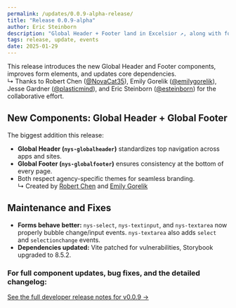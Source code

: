 ```yaml
---
permalink: /updates/0.0.9-alpha-release/
title: "Release 0.0.9-alpha"
author: Eric Steinborn
description: "Global Header + Footer land in Excelsior ↗️, along with form event fixes and dependency updates."
tags: release, update, events
date: 2025-01-29
---
```


This release introduces the new Global Header and Footer components, improves form elements, and updates core dependencies.  
↳ Thanks to Robert Chen ([@NovaCat35](https://github.com/NovaCat35)), Emily Gorelik ([@emilygorelik](https://github.com/emilygorelik)), Jesse Gardner ([@plasticmind](https://github.com/plasticmind)), and Eric Steinborn ([@esteinborn](https://github.com/esteinborn)) for the collaborative effort.

## New Components: Global Header + Global Footer  
The biggest addition this release:  
- **Global Header (`nys-globalheader`)** standardizes top navigation across apps and sites.  
- **Global Footer (`nys-globalfooter`)** ensures consistency at the bottom of every page.  
- Both respect agency-specific themes for seamless branding.  
↳ Created by [Robert Chen](https://github.com/NovaCat35) and [Emily Gorelik](https://github.com/emilygorelik)

## Maintenance and Fixes  
- **Forms behave better:** `nys-select`, `nys-textinput`, and `nys-textarea` now properly bubble change/input events. `nys-textarea` also adds `select` and `selectionchange` events.  
- **Dependencies updated:** Vite patched for vulnerabilities, Storybook upgraded to 8.5.2.

### For full component updates, bug fixes, and the detailed changelog:  
[See the full developer release notes for v0.0.9 →](https://github.com/ITS-HCD/nysds/releases/tag/v0.0.9-alpha)
